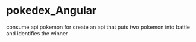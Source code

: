 # pokedex_Angular
consume api  pokemon  for create an api that puts two pokemon into battle and identifies the winner
